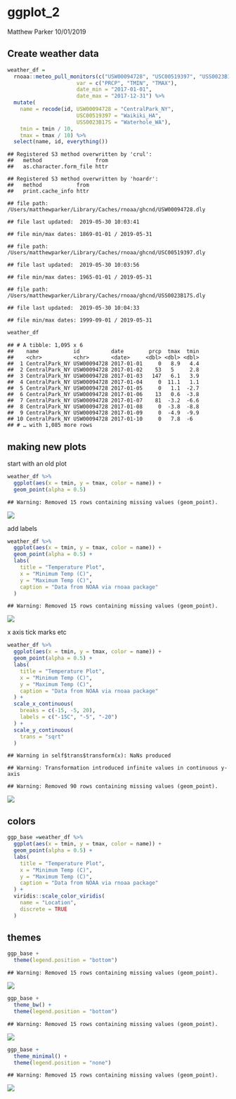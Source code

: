 ggplot\_2
================
Matthew Parker
10/01/2019

## Create weather data

``` r
weather_df = 
  rnoaa::meteo_pull_monitors(c("USW00094728", "USC00519397", "USS0023B17S"),
                      var = c("PRCP", "TMIN", "TMAX"), 
                      date_min = "2017-01-01",
                      date_max = "2017-12-31") %>%
  mutate(
    name = recode(id, USW00094728 = "CentralPark_NY", 
                      USC00519397 = "Waikiki_HA",
                      USS0023B17S = "Waterhole_WA"),
    tmin = tmin / 10,
    tmax = tmax / 10) %>%
  select(name, id, everything())
```

    ## Registered S3 method overwritten by 'crul':
    ##   method                 from
    ##   as.character.form_file httr

    ## Registered S3 method overwritten by 'hoardr':
    ##   method           from
    ##   print.cache_info httr

    ## file path:          /Users/matthewparker/Library/Caches/rnoaa/ghcnd/USW00094728.dly

    ## file last updated:  2019-05-30 10:03:41

    ## file min/max dates: 1869-01-01 / 2019-05-31

    ## file path:          /Users/matthewparker/Library/Caches/rnoaa/ghcnd/USC00519397.dly

    ## file last updated:  2019-05-30 10:03:56

    ## file min/max dates: 1965-01-01 / 2019-05-31

    ## file path:          /Users/matthewparker/Library/Caches/rnoaa/ghcnd/USS0023B17S.dly

    ## file last updated:  2019-05-30 10:04:33

    ## file min/max dates: 1999-09-01 / 2019-05-31

``` r
weather_df
```

    ## # A tibble: 1,095 x 6
    ##    name           id          date        prcp  tmax  tmin
    ##    <chr>          <chr>       <date>     <dbl> <dbl> <dbl>
    ##  1 CentralPark_NY USW00094728 2017-01-01     0   8.9   4.4
    ##  2 CentralPark_NY USW00094728 2017-01-02    53   5     2.8
    ##  3 CentralPark_NY USW00094728 2017-01-03   147   6.1   3.9
    ##  4 CentralPark_NY USW00094728 2017-01-04     0  11.1   1.1
    ##  5 CentralPark_NY USW00094728 2017-01-05     0   1.1  -2.7
    ##  6 CentralPark_NY USW00094728 2017-01-06    13   0.6  -3.8
    ##  7 CentralPark_NY USW00094728 2017-01-07    81  -3.2  -6.6
    ##  8 CentralPark_NY USW00094728 2017-01-08     0  -3.8  -8.8
    ##  9 CentralPark_NY USW00094728 2017-01-09     0  -4.9  -9.9
    ## 10 CentralPark_NY USW00094728 2017-01-10     0   7.8  -6  
    ## # … with 1,085 more rows

## making new plots

start with an old plot

``` r
weather_df %>%
  ggplot(aes(x = tmin, y = tmax, color = name)) +
  geom_point(alpha = 0.5)
```

    ## Warning: Removed 15 rows containing missing values (geom_point).

![](ggplot_2_files/figure-gfm/unnamed-chunk-1-1.png)<!-- -->

add labels

``` r
weather_df %>%
  ggplot(aes(x = tmin, y = tmax, color = name)) +
  geom_point(alpha = 0.5) +
  labs(
    title = "Temperature Plot",
    x = "Minimum Temp (C)",
    y = "Maximum Temp (C)",
    caption = "Data from NOAA via rnoaa package"
  )
```

    ## Warning: Removed 15 rows containing missing values (geom_point).

![](ggplot_2_files/figure-gfm/unnamed-chunk-2-1.png)<!-- -->

x axis tick marks etc

``` r
weather_df %>%
  ggplot(aes(x = tmin, y = tmax, color = name)) +
  geom_point(alpha = 0.5) +
  labs(
    title = "Temperature Plot",
    x = "Minimum Temp (C)",
    y = "Maximum Temp (C)",
    caption = "Data from NOAA via rnoaa package"
  ) +
  scale_x_continuous(
    breaks = c(-15, -5, 20),
    labels = c("-15C", "-5", "-20")
  ) +
  scale_y_continuous(
    trans = "sqrt"
  )
```

    ## Warning in self$trans$transform(x): NaNs produced

    ## Warning: Transformation introduced infinite values in continuous y-axis

    ## Warning: Removed 90 rows containing missing values (geom_point).

![](ggplot_2_files/figure-gfm/unnamed-chunk-3-1.png)<!-- -->

## colors

``` r
ggp_base =weather_df %>%
  ggplot(aes(x = tmin, y = tmax, color = name)) +
  geom_point(alpha = 0.5) +
  labs(
    title = "Temperature Plot",
    x = "Minimum Temp (C)",
    y = "Maximum Temp (C)",
    caption = "Data from NOAA via rnoaa package"
  ) +
  viridis::scale_color_viridis(
    name = "Location", 
    discrete = TRUE
  )
```

## themes

``` r
ggp_base +
  theme(legend.position = "bottom")
```

    ## Warning: Removed 15 rows containing missing values (geom_point).

![](ggplot_2_files/figure-gfm/unnamed-chunk-5-1.png)<!-- -->

``` r
ggp_base +
  theme_bw() + 
  theme(legend.position = "bottom")
```

    ## Warning: Removed 15 rows containing missing values (geom_point).

![](ggplot_2_files/figure-gfm/unnamed-chunk-6-1.png)<!-- -->

``` r
ggp_base +
  theme_minimal() + 
  theme(legend.position = "none")
```

    ## Warning: Removed 15 rows containing missing values (geom_point).

![](ggplot_2_files/figure-gfm/unnamed-chunk-7-1.png)<!-- -->
